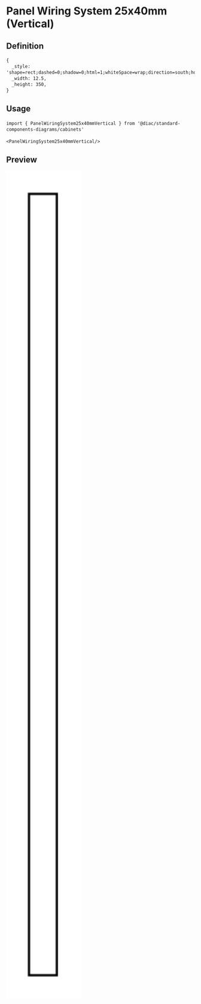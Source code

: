 # Panel Wiring System 25x40mm (Vertical)

## Definition

```
{
  _style: 'shape=rect;dashed=0;shadow=0;html=1;whiteSpace=wrap;direction=south;horizontal=0;',
  _width: 12.5,
  _height: 350,
}
```

## Usage

```
import { PanelWiringSystem25x40mmVertical } from '@diac/standard-components-diagrams/cabinets'

<PanelWiringSystem25x40mmVertical/>
```

## Preview

<img src="./panel-wiring-system-25x40mm-vertical.png" width="200"/>
